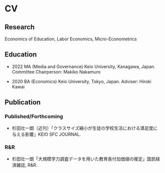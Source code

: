 # CV

## Research 
Economics of Education, Labor Economics, Micro-Econometrics

## Education

- 2022 MA (Media and Governance) Keio University, Kanagawa, Japan. Committee Chairperson: Makiko Nakamuro

- 2020 BA (Economics) Keio University, Tokyo, Japan. Adviser: Hiroki Kawai

## Publication

### Published/Forthcoming

- 杉田壮一朗（近刊）「クラスサイズ縮小が生徒の学校生活における満足度に与える影響」KEIO SFC JOURNAL.

### R&R
- 杉田壮一朗「大規模学力調査データを用いた教育長付加価値の推定」国民経済雑誌, R&R.